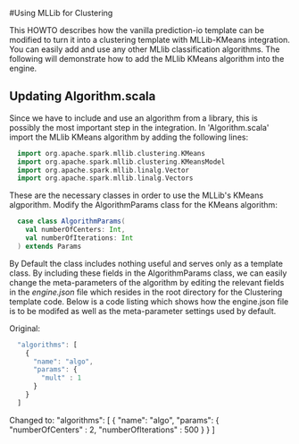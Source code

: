 #Using MLLib for Clustering

This HOWTO describes how the vanilla prediction-io template can be modified to turn it into a clustering template with MLLib-KMeans integration.  You can easily add and use any other MLlib classification algorithms. The following will demonstrate how to add the MLlib KMeans algorithm into the engine.

## Updating Algorithm.scala

Since we have to include and use an algorithm from a library, this is possibly the most important step in the integration. In 'Algorithm.scala'  import the MLlib KMeans algorithm by adding the following lines:
  
```Scala
  import org.apache.spark.mllib.clustering.KMeans
  import org.apache.spark.mllib.clustering.KMeansModel
  import org.apache.spark.mllib.linalg.Vector
  import org.apache.spark.mllib.linalg.Vectors
```
These are the necessary classes in order to use the MLLib's KMeans algporithm.
Modify the AlgorithmParams class for the KMeans algorithm:
```Scala
  case class AlgorithmParams(
    val numberOfCenters: Int,
    val numberOfIterations: Int
  ) extends Params
```
By Default the class includes nothing useful and serves only as a template class. By including these fields in the AlgorithmParams class, we can easily change the meta-parameters of the algorithm by editing the relevant fields in the *engine.json* file which resides in the root directory for the Clustering template code. Below is a code listing which shows how the engine.json file is to be modifed as well as the meta-parameter settings used by default.

Original:
```Javascript
  "algorithms": [
    {
      "name": "algo",
      "params": {
        "mult" : 1
      }
    }
  ]
  ```
  Changed to:
 "algorithms": [
    {
      "name": "algo",
      "params": {
        "numberOfCenters" : 2,
		"numberOfIterations" : 500
      }
    }
  ]
  ```


